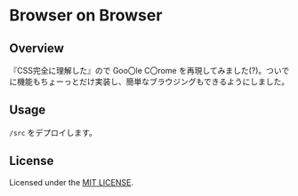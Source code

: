 
# Browser on Browser

## Overview

『CSS完全に理解した』ので Goo〇le C〇rome を再現してみました(?)。ついでに機能もちょーっとだけ実装し、簡単なブラウジングもできるようにしました。

## Usage

`/src` をデプロイします。

## License

Licensed under the [MIT LICENSE](https://github.com/yone1130/browser-on-browser/blob/main/LICENSE).
